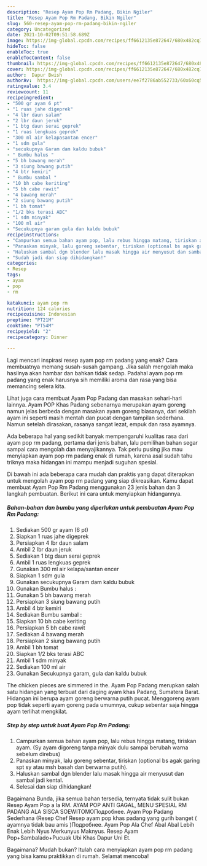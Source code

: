 ```yaml
---
description: "Resep Ayam Pop Rm Padang, Bikin Ngiler"
title: "Resep Ayam Pop Rm Padang, Bikin Ngiler"
slug: 560-resep-ayam-pop-rm-padang-bikin-ngiler
category: Uncategorized
date: 2021-10-02T09:51:58.689Z
image: https://img-global.cpcdn.com/recipes/ff6612135e872647/680x482cq70/ayam-pop-rm-padang-foto-resep-utama.jpg
hideToc: false
enableToc: true
enableTocContent: false
thumbnail: https://img-global.cpcdn.com/recipes/ff6612135e872647/680x482cq70/ayam-pop-rm-padang-foto-resep-utama.jpg
cover: https://img-global.cpcdn.com/recipes/ff6612135e872647/680x482cq70/ayam-pop-rm-padang-foto-resep-utama.jpg
author:  Dapur Bwish
authorAv:  https://img-global.cpcdn.com/users/ee7f2786ab552733/60x60cq50/avatar.jpg
ratingvalue: 3.4
reviewcount: 11
recipeingredient:
- "500 gr ayam 6 pt"
- "1 ruas jahe digeprek"
- "4 lbr daun salam"
- "2 lbr daun jeruk"
- "1 btg daun serai geprek"
- "1 ruas lengkuas geprek"
- "300 ml air kelapasantan encer"
- "1 sdm gula"
- "secukupnya Garam dam kaldu bubuk"
- " Bumbu halus "
- "5 bh bawang merah"
- "3 siung bawang putih"
- "4 btr kemiri"
- " Bumbu sambal "
- "10 bh cabe keriting"
- "5 bh cabe rawit"
- "4 bawang merah"
- "2 siung bawang putih"
- "1 bh tomat"
- "1/2 bks terasi ABC"
- "1 sdm minyak"
- "100 ml air"
- "Secukupnya garam gula dan kaldu bubuk"
recipeinstructions:
- "Campurkan semua bahan ayam pop, lalu rebus hingga matang, tiriskan ayam. (Sy ayam digoreng tanpa minyak dulu sampai berubah warna sebelum direbus)"
- "Panaskan minyak, lalu goreng sebentar, tiriskan (optional bs agak garing spt sy atau msh basah dan berwarna putih)."
- "Haluskan sambal dgn blender lalu masak hingga air menyusut dan sambal jadi kental."
- "Sudah jadi dan siap dihidangkan!"
categories:
- Resep
tags:
- ayam
- pop
- rm

katakunci: ayam pop rm 
nutrition: 124 calories
recipecuisine: Indonesian
preptime: "PT21M"
cooktime: "PT54M"
recipeyield: "2"
recipecategory: Dinner

---
```



Lagi mencari inspirasi resep ayam pop rm padang yang enak? Cara membuatnya memang susah-susah gampang. Jika salah mengolah maka hasilnya akan hambar dan bahkan tidak sedap. Padahal ayam pop rm padang yang enak harusnya sih memiliki aroma dan rasa yang bisa memancing selera kita.


Lihat juga cara membuat Ayam Pop Padang dan masakan sehari-hari lainnya. Ayam POP Khas Padang sebenarnya merupakan ayam goreng namun jelas berbeda dengan masakan ayam goreng biasanya, dari sekilah ayam ini seperti masih mentah dan pucat dengan tampilan sederhana. Namun setelah dirasakan, rasanya sangat lezat, empuk dan rasa ayamnya.

Ada beberapa hal yang sedikit banyak mempengaruhi kualitas rasa dari ayam pop rm padang, pertama dari jenis bahan, lalu pemilihan bahan segar sampai cara mengolah dan menyajikannya. Tak perlu pusing jika mau menyiapkan ayam pop rm padang enak di rumah, karena asal sudah tahu triknya maka hidangan ini mampu menjadi suguhan spesial.


Di bawah ini ada beberapa cara mudah dan praktis yang dapat diterapkan untuk mengolah ayam pop rm padang yang siap dikreasikan. Kamu dapat membuat Ayam Pop Rm Padang menggunakan 23 jenis bahan dan 3 langkah pembuatan. Berikut ini cara untuk menyiapkan hidangannya.

<!--inarticleads1-->

##### Bahan-bahan dan bumbu yang diperlukan untuk pembuatan Ayam Pop Rm Padang:

1. Sediakan 500 gr ayam (6 pt)
1. Siapkan 1 ruas jahe digeprek
1. Persiapkan 4 lbr daun salam
1. Ambil 2 lbr daun jeruk
1. Sediakan 1 btg daun serai geprek
1. Ambil 1 ruas lengkuas geprek
1. Gunakan 300 ml air kelapa/santan encer
1. Siapkan 1 sdm gula
1. Gunakan secukupnya Garam dam kaldu bubuk
1. Gunakan  Bumbu halus :
1. Gunakan 5 bh bawang merah
1. Persiapkan 3 siung bawang putih
1. Ambil 4 btr kemiri
1. Sediakan  Bumbu sambal :
1. Siapkan 10 bh cabe keriting
1. Persiapkan 5 bh cabe rawit
1. Sediakan 4 bawang merah
1. Persiapkan 2 siung bawang putih
1. Ambil 1 bh tomat
1. Siapkan 1/2 bks terasi ABC
1. Ambil 1 sdm minyak
1. Sediakan 100 ml air
1. Gunakan Secukupnya garam, gula dan kaldu bubuk


The chicken pieces are simmered in the. Ayam Pop Padang merupkan salah satu hidangan yang terbuat dari daging ayam khas Padang, Sumatera Barat. Hidangan ini berupa ayam goreng berwarna putih pucat. Menggoreng ayam pop tidak seperti ayam goreng pada umumnya, cukup sebentar saja hingga ayam terlihat mengkilat. 

<!--inarticleads2-->

##### Step by step untuk buat Ayam Pop Rm Padang:

1. Campurkan semua bahan ayam pop, lalu rebus hingga matang, tiriskan ayam. (Sy ayam digoreng tanpa minyak dulu sampai berubah warna sebelum direbus)
1. Panaskan minyak, lalu goreng sebentar, tiriskan (optional bs agak garing spt sy atau msh basah dan berwarna putih).
1. Haluskan sambal dgn blender lalu masak hingga air menyusut dan sambal jadi kental.
1. Selesai dan siap dihidangkan!

Bagaimana Bunda, jika semua bahan tersedia, ternyata tidak sulit bukan Resep Ayam Pop a la RM. AYAM POP ANTI GAGAL, MENU SPESIAL RM PADANG ALA SISCA SOEWITOMOПодробнее. Ayam Pop Padang Sederhana (Resep Chef Resep ayam pop khas padang yang gurih banget ( ayamnya tidak bau amis )Подробнее. Ayam Pop Ala Chef Abal Abal Lebih Enak Lebih Nyus Merkunyus Maknyus. Resep Ayam Pop+Sambalado+Pucuak Ubi Khas Dapur Uni Et. 

Bagaimana? Mudah bukan? Itulah cara menyiapkan ayam pop rm padang yang bisa kamu praktikkan di rumah. Selamat mencoba!
